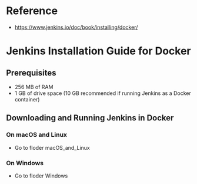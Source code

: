 
# Reference

* https://www.jenkins.io/doc/book/installing/docker/


# Jenkins Installation Guide for Docker

## Prerequisites

- 256 MB of RAM
- 1 GB of drive space (10 GB recommended if running Jenkins as a Docker container)

## Downloading and Running Jenkins in Docker

### On macOS and Linux

* Go to floder macOS_and_Linux

### On Windows

* Go to floder Windows
